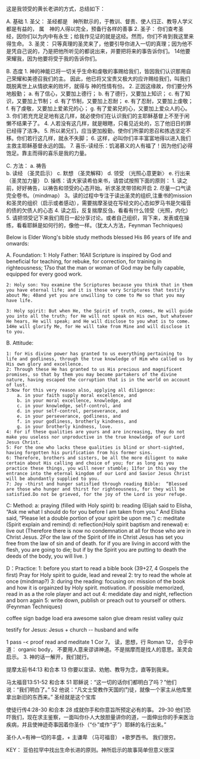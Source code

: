 
这是我领受的黄长老讲的方式，总结如下：

A. 基础
    1. 圣父： 圣经都是　神所默示的，于教训、督责、使人归正、教导人学义都是有益的， 属　神的人得以完全，预备行各样的善事
    2. 圣子： 你们查考圣经，因你们以为内中有永生；给我作见证的就是这经。然而，你们不肯到我这里来得生命。
    3. 圣灵： 只等真理的圣灵来了，他要引导你进入一切的真理；因为他不是凭自己说的，乃是把他所听见的都说出来，并要把将来的事告诉你们。 14他要荣耀我，因为他要将受于我的告诉你们。

B. 态度
    1. 神的神能已将一切关乎生命和虔敬的事赐给我们，皆因我们认识那用自己荣耀和美德召我们的主。 因此，他已将又宝贵又极大的应许赐给我们，叫我们既脱离世上从情欲来的败坏，就得与 神的性情有份。 
    2. 正因这缘故，你们要分外地殷勤；
        a. 有了信心，又要加上德行；
        b. 有了德行，又要加上知识； 
        c. 有了知识，又要加上节制；
        d. 有了节制，又要加上忍耐；
        e. 有了忍耐，又要加上虔敬； 
        f. 有了虔敬，又要加上爱弟兄的心；
        g. 有了爱弟兄的心，又要加上爱众人的心。 
    3. 你们若充充足足地有这几样，就必使你们在认识我们的主耶稣基督上不至于闲懒不结果子了。 
    4. 人若没有这几样，就是眼瞎，只看见近处的，忘了他旧日的罪已经得了洁净。 
    5. 所以弟兄们，应当更加殷勤，使你们所蒙的恩召和拣选坚定不移。你们若行这几样，就永不失脚； 
    6. 这样，必叫你们丰丰富富地得以进入我们主救主耶稣基督永远的国。
    7. 喜乐-读经乐：饥渴慕义的人有福了！因为他们必得饱足。靠主而得的喜乐是我的力量。


C. 方法：
    a. 祷告  
    b. 读经  （圣灵启示） 
    c. 默想  （圣灵解释）
    d. 领受  （光照心意更新〉
    e. 行出来（圣灵加力量）
D. 操练：请大家读希伯来书，请尝试按照下面的原则：
    1. 读之前，好好祷告，以祷告和领受的心态开始。祈求圣灵带领和开启
    2. 尽量一口气读完全卷书。（mindmap）
    3。读的过程中专注于读出圣灵的组织,注重书的mission和圣灵的组织（启示或者感动），需要揣摩圣徒在写经文的心态如罗马书是欠福音的债的欠债人的心态
    4. 读之后，反复揣摩反刍，看看有什么领受（光照，内化）
    5. 请把领受记下来我们周日一起分享讨论。或者自己组织，背下来，发表或在操练，看看耶稣是如何行的，像他一样。（犹太人方法，Feynman Techniques)


Below is Elder Wong's bible study methods blessed His 86 years of life and onwards:

A. Foundation: 
    1: Holy Father: 16All Scripture is inspired by God and beneficial for teaching, for rebuke, for correction, for training in righteousness; 17so that the man or woman of God may be fully capable, equipped for every good work.

    2: Holy son: You examine the Scriptures because you think that in them you have eternal life; and it is those very Scriptures that testify about Me; 40and yet you are unwilling to come to Me so that you may have life.

    3: Holy spirit: But when He, the Spirit of truth, comes, He will guide you into all the truth; for He will not speak on His own, but whatever He hears, He will speak; and He will disclose to you what is to come. 14He will glorify Me, for He will take from Mine and will disclose it to you.

B. Attitude:

    1: for His divine power has granted to us everything pertaining to life and godliness, through the true knowledge of Him who called us by His own glory and excellence. 
    2: Through these He has granted to us His precious and magnificent promises, so that by them you may become partakers of the divine nature, having escaped the corruption that is in the world on account of lust. 
    3:Now for this very reason also, applying all diligence:
        a. in your faith supply moral excellence, and 
        b. in your moral excellence, knowledge, and 
        c. in your knowledge, self-control, and 
        d. in your self-control, perseverance, and 
        e. in your perseverance, godliness, and 
        f. in your godliness, brotherly kindness, and 
        g. in your brotherly kindness, love. 
    4: For if these qualities are yours and are increasing, they do not make you useless nor unproductive in the true knowledge of our Lord Jesus Christ.
    5: For the one who lacks these qualities is blind or short-sighted, having forgotten his purification from his former sins. 
    6: Therefore, brothers and sisters, be all the more diligent to make certain about His calling and choice of you; for as long as you practice these things, you will never stumble; 11for in this way the entrance into the eternal kingdom of our Lord and Savior Jesus Christ will be abundantly supplied to you.
    7: Joy -thirst and hunger satisfied through reading Bible:  “Blessed are those who hunger and thirst for righteousness, for they will be satisfied.Do not be grieved, for the joy of the Lord is your refuge.

C: Method: 
    a: praying (filled with Holy spirit)
    b: reading (Elijah said to Elisha, “Ask me what I should do for you before I am taken from you.” And Elisha said, “Please let a double portion of your spirit be upon me.”)
    c: meditate (Spirit explain and remind)
    d: reflection(Holy spirit baptism and renewal)
    e: live out (Therefore there is now no condemnation at all for those who are in Christ Jesus. 2For the law of the Spirit of life in Christ Jesus has set you free from the law of sin and of death. for if you are living in accord with the flesh, you are going to die; but if by the Spirit you are putting to death the deeds of the body, you will live. )

D：Practice:
    1: before you start to read a bible book (39+27, 4 Gospels the first) Pray for Holy spirit to guide, lead and reveal
    2: try to read the whole at once (mindmap?)
    3: during the reading: focusing on: mission of the book and how it is orgainzed by Holy spirit. motivation. if possible memorized, read in as a the role player and act out
    4: medidate day and night, reflection and born again
    5: write down, publish or preach out to yourself or others. (Feynman Techniques)


coffee sign badge load era awesome salon glue dream resist valley quiz



testify for Jesus:
Jesus + church  -- husband and wife

1 pass -< proof read and meditate 1 Cor 7。 读，思想，行
Roman 12， 合乎中道： organic body， 不要用人意来谬讲神道。不是揣摩而是找人的意思。圣灵会启示。
3. 神的话一解开，我们就行。

‪提摩太前书‬4:13 和合本
13 你要以宣读、劝勉、教导为念，直等到我来。

‪马太福音‬13:51-52 和合本
51 耶稣说：“这一切的话你们都明白了吗？”他们说：“我们明白了。” 52 他说：“凡文士受教作天国的门徒，就像一个家主从他库里拿出新旧的东西来。” 圣经就是这个宝库

‪使徒行传‬4:28-30 和合本
28 成就你手和你意旨所预定必有的事。 29-30 他们恐吓我们，现在求主鉴察，一面叫你仆人大放胆量讲你的道，一面伸出你的手来医治疾病，并且使神迹奇事因着你圣仆（“仆”或作“子”）耶稣的名行出来。”

圣仆人=有神一切的丰盛，+ 主谦卑 （马可福音） +歌罗西书。 我们很穷。

KEY： 亚伯拉罕中找出生命长进的原则。神所启示的故事简单但意义很深